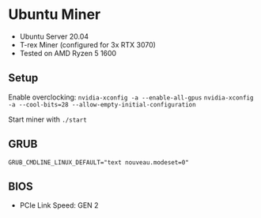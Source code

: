 # Ubuntu Miner
- Ubuntu Server 20.04
- T-rex Miner (configured for 3x RTX 3070)
- Tested on AMD Ryzen 5 1600

## Setup
Enable overclocking:
`nvidia-xconfig -a --enable-all-gpus`
`nvidia-xconfig -a --cool-bits=28 --allow-empty-initial-configuration`

Start miner with `./start`

## GRUB
`GRUB_CMDLINE_LINUX_DEFAULT="text nouveau.modeset=0"`

## BIOS
- PCIe Link Speed: GEN 2
